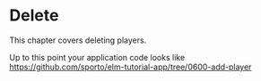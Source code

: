 # Delete

This chapter covers deleting players.

Up to this point your application code looks like <https://github.com/sporto/elm-tutorial-app/tree/0600-add-player>


